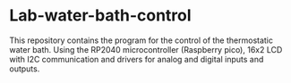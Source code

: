 # Lab-water-bath-control
 This repository contains the program for the control of the thermostatic water bath. Using the RP2040 microcontroller (Raspberry pico), 16x2 LCD with I2C communication and drivers for analog and digital inputs and outputs.
